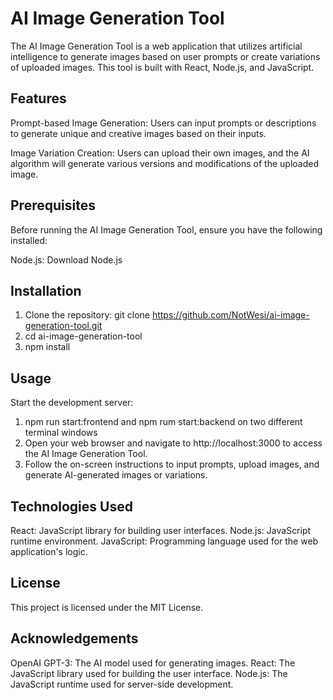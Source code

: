 # AI Image Generation Tool
The AI Image Generation Tool is a web application that utilizes artificial intelligence to generate images based on user prompts or create variations of uploaded images. This tool is built with React, Node.js, and JavaScript.

## Features
Prompt-based Image Generation: Users can input prompts or descriptions to generate unique and creative images based on their inputs.

Image Variation Creation: Users can upload their own images, and the AI algorithm will generate various versions and modifications of the uploaded image.

## Prerequisites
Before running the AI Image Generation Tool, ensure you have the following installed:

Node.js: Download Node.js

## Installation
1. Clone the repository: git clone https://github.com/NotWesi/ai-image-generation-tool.git
2. cd ai-image-generation-tool
3. npm install

## Usage
Start the development server:

1. npm run start:frontend and npm rum start:backend on two different terminal windows
2. Open your web browser and navigate to http://localhost:3000 to access the AI Image Generation Tool.
3. Follow the on-screen instructions to input prompts, upload images, and generate AI-generated images or variations.

## Technologies Used
React: JavaScript library for building user interfaces.
Node.js: JavaScript runtime environment.
JavaScript: Programming language used for the web application's logic.

## License
This project is licensed under the MIT License.

## Acknowledgements
OpenAI GPT-3: The AI model used for generating images.
React: The JavaScript library used for building the user interface.
Node.js: The JavaScript runtime used for server-side development.




